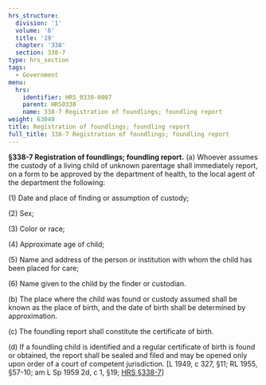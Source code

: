 ```yaml
---
hrs_structure:
  division: '1'
  volume: '6'
  title: '19'
  chapter: '338'
  section: 338-7
type: hrs_section
tags:
  - Government
menu:
  hrs:
    identifier: HRS_0338-0007
    parent: HRS0338
    name: 338-7 Registration of foundlings; foundling report
weight: 63040
title: Registration of foundlings; foundling report
full_title: 338-7 Registration of foundlings; foundling report
---
```

**§338-7 Registration of foundlings; foundling report.** (a) Whoever assumes the custody of a living child of unknown parentage shall immediately report, on a form to be approved by the department of health, to the local agent of the department the following:

(1) Date and place of finding or assumption of custody;

(2) Sex;

(3) Color or race;

(4) Approximate age of child;

(5) Name and address of the person or institution with whom the child has been placed for care;

(6) Name given to the child by the finder or custodian.

(b) The place where the child was found or custody assumed shall be known as the place of birth, and the date of birth shall be determined by approximation.

(c) The foundling report shall constitute the certificate of birth.

(d) If a foundling child is identified and a regular certificate of birth is found or obtained, the report shall be sealed and filed and may be opened only upon order of a court of competent jurisdiction. [L 1949, c 327, §11; RL 1955, §57-10; am L Sp 1959 2d, c 1, §19; [HRS §338-7](/title-19/chapter-338/section-338-7/)]